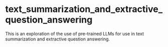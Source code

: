 # text_summarization_and_extractive_question_answering
This is an exploration of the use of pre-trained LLMs for use in text summarization and extractive question answering.
